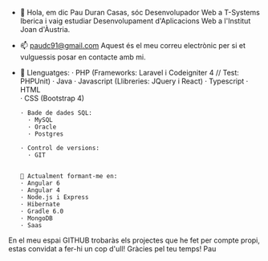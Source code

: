 - 👋 Hola, em dic Pau Duran Casas, sóc Desenvolupador Web a T-Systems Iberica i vaig estudiar Desenvolupament d'Aplicacions Web a l'Institut Joan d'Àustria.
- 📫 paudc91@gmail.com Aquest és el meu correu electrònic per si et vulguessis posar en contacte amb mi.
- 🌱 Llenguatges: 
        · PHP (Frameworks: Laravel i Codeigniter 4 // Test: PHPUnit)
        · Java 
        · Javascript (Llibreries: JQuery i React)
        · Typescript
        · HTML   
        · CSS (Bootstrap 4)
        
      · Bade de dades SQL:      
        · MySQL
        · Oracle
        · Postgres
        
      · Control de versions:
        · GIT
        
        
      👀 Actualment formant-me en: 
      · Angular 6
      · Angular 4
      · Node.js i Express
      · Hibernate
      · Gradle 6.0
      · MongoDB
      · Saas
      
En el meu espai GITHUB trobaràs els projectes que he fet per compte propi, estas convidat a fer-hi un cop d'ull!
Gràcies pel teu temps!
Pau
